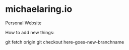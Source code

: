 # michaelaring.io
Personal Website


How to add new things:

git fetch origin
git checkout here-goes-new-branchname
